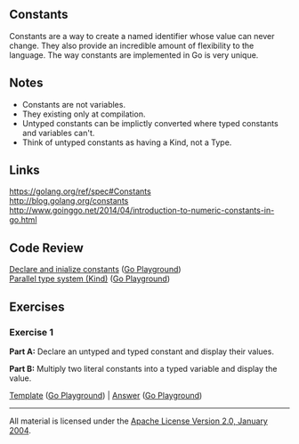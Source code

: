 ## Constants

Constants are a way to create a named identifier whose value can never change. They also provide an incredible amount of flexibility to the language. The way constants are implemented in Go is very unique.

## Notes

* Constants are not variables.
* They existing only at compilation.
* Untyped constants can be implictly converted where typed constants and variables can't.
* Think of untyped constants as having a Kind, not a Type.

## Links

https://golang.org/ref/spec#Constants  
http://blog.golang.org/constants  
http://www.goinggo.net/2014/04/introduction-to-numeric-constants-in-go.html

## Code Review

[Declare and inialize constants](example1/example1.go) ([Go Playground](http://play.golang.org/p/Remt-HvD2D))  
[Parallel type system (Kind)](example2/example2.go) ([Go Playground](http://play.golang.org/p/ExxRWe6jUz))

## Exercises

### Exercise 1

**Part A:** Declare an untyped and typed constant and display their values.

**Part B:** Multiply two literal constants into a typed variable and display the value.

[Template](exercises/template1/template1.go) ([Go Playground](http://play.golang.org/p/qG3-9yn5_6)) | 
[Answer](exercises/exercise1/exercise1.go) ([Go Playground](http://play.golang.org/p/d2gkKxEftw))
___
All material is licensed under the [Apache License Version 2.0, January 2004](http://www.apache.org/licenses/LICENSE-2.0).
